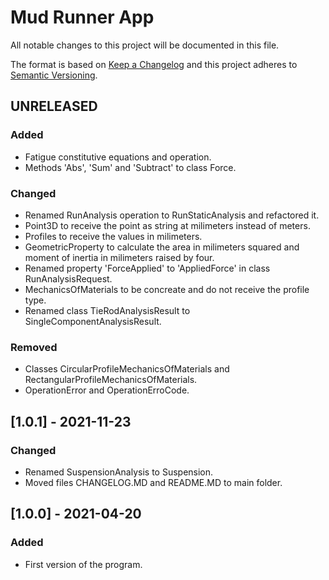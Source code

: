 # Mud Runner App
All notable changes to this project will be documented in this file.

The format is based on [Keep a Changelog](http://keepachangelog.com/en/1.0.0/)
and this project adheres to [Semantic Versioning](http://semver.org/spec/v2.0.0.html).

## UNRELEASED
### Added
 - Fatigue constitutive equations and operation.
 - Methods 'Abs', 'Sum' and 'Subtract' to class Force.
### Changed
 - Renamed RunAnalysis operation to RunStaticAnalysis and refactored it.
 - Point3D to receive the point as string at milimeters instead of meters.
 - Profiles to receive the values in milimeters.
 - GeometricProperty to calculate the area in milimeters squared and moment of inertia in milimeters raised by four.
 - Renamed property 'ForceApplied' to 'AppliedForce' in class RunAnalysisRequest.
 - MechanicsOfMaterials to be concreate and do not receive the profile type.
 - Renamed class TieRodAnalysisResult to SingleComponentAnalysisResult.
### Removed
 - Classes CircularProfileMechanicsOfMaterials and RectangularProfileMechanicsOfMaterials.
 - OperationError and OperationErroCode.

## [1.0.1] - 2021-11-23
### Changed
 - Renamed SuspensionAnalysis to Suspension.
 - Moved files CHANGELOG.MD and README.MD to main folder.

## [1.0.0] - 2021-04-20
### Added
 - First version of the program.